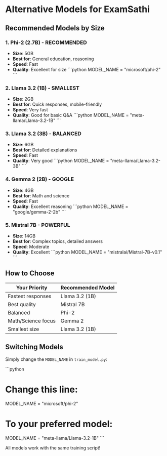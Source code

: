 # Alternative Models for ExamSathi

## Recommended Models by Size

### 1. Phi-2 (2.7B) - RECOMMENDED
- **Size**: 5GB
- **Best for**: General education, reasoning
- **Speed**: Fast
- **Quality**: Excellent for size
\`\`\`python
MODEL_NAME = "microsoft/phi-2"
\`\`\`

### 2. Llama 3.2 (1B) - SMALLEST
- **Size**: 2GB
- **Best for**: Quick responses, mobile-friendly
- **Speed**: Very fast
- **Quality**: Good for basic Q&A
\`\`\`python
MODEL_NAME = "meta-llama/Llama-3.2-1B"
\`\`\`

### 3. Llama 3.2 (3B) - BALANCED
- **Size**: 6GB
- **Best for**: Detailed explanations
- **Speed**: Fast
- **Quality**: Very good
\`\`\`python
MODEL_NAME = "meta-llama/Llama-3.2-3B"
\`\`\`

### 4. Gemma 2 (2B) - GOOGLE
- **Size**: 4GB
- **Best for**: Math and science
- **Speed**: Fast
- **Quality**: Excellent reasoning
\`\`\`python
MODEL_NAME = "google/gemma-2-2b"
\`\`\`

### 5. Mistral 7B - POWERFUL
- **Size**: 14GB
- **Best for**: Complex topics, detailed answers
- **Speed**: Moderate
- **Quality**: Excellent
\`\`\`python
MODEL_NAME = "mistralai/Mistral-7B-v0.1"
\`\`\`

## How to Choose

| Your Priority | Recommended Model |
|--------------|-------------------|
| Fastest responses | Llama 3.2 (1B) |
| Best quality | Mistral 7B |
| Balanced | Phi-2 |
| Math/Science focus | Gemma 2 |
| Smallest size | Llama 3.2 (1B) |

## Switching Models

Simply change the `MODEL_NAME` in `train_model.py`:

\`\`\`python
# Change this line:
MODEL_NAME = "microsoft/phi-2"

# To your preferred model:
MODEL_NAME = "meta-llama/Llama-3.2-1B"
\`\`\`

All models work with the same training script!

